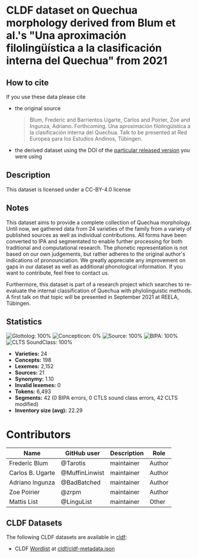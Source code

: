 # CLDF dataset on Quechua morphology derived from Blum et al.'s "Una aproximación filolingüística a la clasificación interna del Quechua" from 2021

## How to cite

If you use these data please cite
- the original source
  > Blum, Frederic and Barrientos Ugarte, Carlos and Poirier, Zoe and Ingunza, Adriano. Forthcoming. Una aproximación filolingüística a la clasificación interna del Quechua. Talk to be presented at Red Europea para los Estudios Andinos, Tübingen.
- the derived dataset using the DOI of the [particular released version](../../releases/) you were using

## Description


This dataset is licensed under a CC-BY-4.0 license

## Notes

This dataset aims to provide a complete collection of Quechua morphology. Until now, we gathered data from 24 varieties of the family from a variety of published sources as well as individual contributions. All forms have been converted to IPA and segmentated to enable further processing for both traditional and computational research. The phonetic representation is not based on our own judgements, but rather adheres to the original author's indications of pronounciation. We greatly appreciate any improvement on gaps in our dataset as well as additional phonological information. If you want to contribute, feel free to contact us.

Furthermore, this dataset is part of a research project which searches to re-evaluate the internal classification of Quechua with phylolinguistic methods. A first talk on that topic will be presented in September 2021 at REELA, Tübingen.



## Statistics


![Glottolog: 100%](https://img.shields.io/badge/Glottolog-100%25-brightgreen.svg "Glottolog: 100%")
![Concepticon: 0%](https://img.shields.io/badge/Concepticon-0%25-red.svg "Concepticon: 0%")
![Source: 100%](https://img.shields.io/badge/Source-100%25-brightgreen.svg "Source: 100%")
![BIPA: 100%](https://img.shields.io/badge/BIPA-100%25-brightgreen.svg "BIPA: 100%")
![CLTS SoundClass: 100%](https://img.shields.io/badge/CLTS%20SoundClass-100%25-brightgreen.svg "CLTS SoundClass: 100%")

- **Varieties:** 24
- **Concepts:** 198
- **Lexemes:** 2,152
- **Sources:** 21
- **Synonymy:** 1.10
- **Invalid lexemes:** 0
- **Tokens:** 6,493
- **Segments:** 42 (0 BIPA errors, 0 CTLS sound class errors, 42 CLTS modified)
- **Inventory size (avg):** 22.29

# Contributors

Name | GitHub user | Description | Role
--- | --- | --- | ---
Frederic Blum | @Tarotis | maintainer | Author
Carlos B. Ugarte | @MuffinLinwist | maintainer | Author
Adriano Ingunza | @BadBatched | maintainer | Author 
Zoe Poirier | @zrpm | maintainer | Author
Mattis List | @LinguList | maintainer | Other




## CLDF Datasets

The following CLDF datasets are available in [cldf](cldf):

- CLDF [Wordlist](https://github.com/cldf/cldf/tree/master/modules/Wordlist) at [cldf/cldf-metadata.json](cldf/cldf-metadata.json)